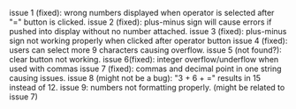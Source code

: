 issue 1 (fixed): wrong numbers displayed when operator is selected after "=" button is clicked. 
issue 2 (fixed): plus-minus sign will cause errors if pushed into display without no number attached.
issue 3 (fixed): plus-minus sign not working properly when clicked after operator button
issue 4 (fixed): users can select more 9 characters causing overflow.
issue 5 (not found?): clear button not working.
issue 6(fixed): integer overflow/underflow when used with commas
issue 7 (fixed): commas and decimal point in one string causing issues.
issue 8 (might not be a bug): "3 + 6 + =" results in 15 instead of 12.
issue 9: numbers not formatting properly. (might be related to issue 7)
